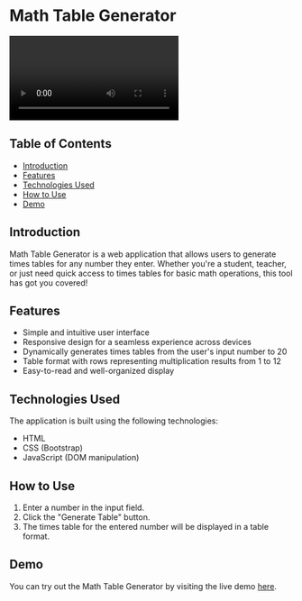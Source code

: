 # Math Table Generator

![Math Table Generator](video_play.mkv)

## Table of Contents

- [Introduction](#introduction)
- [Features](#features)
- [Technologies Used](#technologies-used)
- [How to Use](#how-to-use)
- [Demo](#demo)

## Introduction

Math Table Generator is a web application that allows users to generate times tables for any number they enter. Whether you're a student, teacher, or just need quick access to times tables for basic math operations, this tool has got you covered!

## Features

- Simple and intuitive user interface
- Responsive design for a seamless experience across devices
- Dynamically generates times tables from the user's input number to 20
- Table format with rows representing multiplication results from 1 to 12
- Easy-to-read and well-organized display

## Technologies Used

The application is built using the following technologies:

- HTML
- CSS (Bootstrap)
- JavaScript (DOM manipulation)

## How to Use

1. Enter a number in the input field.
2. Click the "Generate Table" button.
3. The times table for the entered number will be displayed in a table format.

## Demo

You can try out the Math Table Generator by visiting the live demo [here](https://warm-wisp-ef08eb.netlify.app/).

